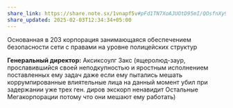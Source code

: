 ```yaml
---
share_link: https://share.note.sx/1vnapf5v#pFd1TN7XoAJUOtD95mI/QOsfnXy91u52d24UkVJkTEw
share_updated: 2025-02-03T12:34:34+05:00
---
```

Основанная в 203 корпорация занимающаяся обеспечением безопасности сети с правами на уровне полицейских структур

**Генеральный директор:** Аксиксоулг Закс (ящеролюд-заур, прославившийся своей неподкупностью и яростным исполнением поставленных ему задач даже если ему пытались мешать коррумпированные влиятельные лица на данный момент убил при задержании уже трех ген. диров экскорп ненавидит Остальные Мегакорпорации потому что они мешают ему работать)